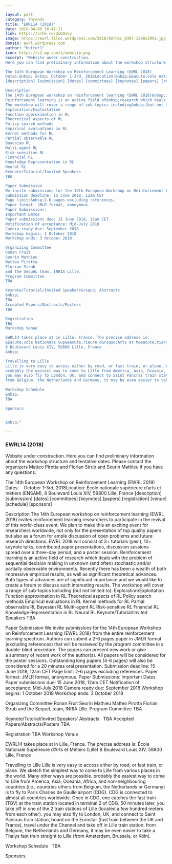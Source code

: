 ```yaml
---

layout: post
category: threads
title: "EWRL14 (2018)"
date: 2018-04-06 16:41:11
link: https://vrhk.co/2uQ9xCy
image: https://ewrl.files.wordpress.com/2018/02/dsc_0307-1200x3991.jpg?fit=200%2C150
domain: ewrl.wordpress.com
author: "hutter1"
icon: https://s2.wp.com/i/webclip.png
excerpt: "Website under construction.
Here you can find preliminary information about the workshop structure and tentative dates.&nbsp;Please contact the organizers Matteo Pirotta and Florian Strub and Seurin Mathieu if you have any questions.

The 14th European Workshop on Reinforcement Learning (EWRL 2018)
Dates:&nbsp; &nbsp; October 1-3rd, 2018Location:&nbsp;&Eacute;cole nationale sup&eacute;rieure d&rsquo;arts et m&eacute;tiers (ENSAM),&nbsp;8 Boulevard Louis XIV, 59800 Lille, France 
[description] [submission] [dates] [committees] [keynotes] [papers] [registration] [venue] [schedule] [sponsors]

Description
The 14th European workshop on reinforcement learning (EWRL 2018)&nbsp;invites reinforcement learning researchers to participate in&nbsp;the revival of this world-class event. We plan to make this an&nbsp;exciting event for researchers worldwide, not only for the&nbsp;presentation of top quality papers but also as a forum for&nbsp;ample discussion of open problems and future research&nbsp;directions. EWRL 2018 will consist of 3+&nbsp;tutorials (yes!), 10+ keynote talks,&nbsp;contributed paper presentations, discussion sessions spread&nbsp;over a three-day period, and a poster session.
Reinforcement learning is an active field of&nbsp;research which deals with the problem of sequential decision&nbsp;making in unknown (and often) stochastic and/or partially&nbsp;observable environments. Recently there has been a wealth of&nbsp;both impressive empirical results, as well as significant&nbsp;theoretical advances. Both types of advances are of significant&nbsp;importance and we would like to create a forum to discuss such&nbsp;interesting results.
The workshop will cover a range of sub-topics including&nbsp;(but not limited to):
Exploration/Exploitation
Function approximation in RL
Theoretical aspects of RL
Policy search methods
Empirical evaluations in RL
Kernel methods for RL
Partial observable RL
Bayesian RL
Multi-agent RL
Risk-sensitive RL
Financial RL
Knowledge Representation in RL
Neural RL
Keynote/Tutorial/Invited Speakers
TBA

Paper Submission
We invite submissions for the 14th European Workshop on Reinforcement Learning (EWRL 2018) from the entire reinforcement learning spectrum. Authors can submit a 2-6 pages paper in JMLR format (excluding&nbsp;references) that will be reviewed by the program committee in a double-blind procedure. The papers can present new work or give a&nbsp;summary of recent work of the author(s). All papers will be considered&nbsp;for the poster sessions. Outstanding long papers (4-6 pages) will also be considered for a 20 minutes oral presentation.
Submission deadline: 15 June 2018, 12am CET 
Page limit:&nbsp;2-6 pages excluding references.
Paper format: JMLR format, anonymous.
Paper Submissions: 
Important Dates
Paper submissions due: 15 June 2018, 12am CET 
Notification of acceptance: Mid-July 2018
Camera ready due: September 2018
Workshop begins: 1 October 2018
Workshop ends: 3 October 2018

Organizing Committee
Ronan Fruit
Seurin Mathieu
Matteo Pirotta
Florian Strub
and the SequeL team, INRIA Lille.
Program Committee
TBA

Keynote/Tutorial/Invited Speakers&rsquo; Abstracts
&nbsp;
TBA
Accepted Papers/Abstracts/Posters
TBA

Registration
TBA
Workshop Venue

EWRL14 takes place at in Lille, France. The precise address is:
&Eacute;cole Nationale Sup&eacute;rieure d&rsquo;Arts et M&eacute;tiers (Lille)
8 Boulevard Louis XIV, 59800 Lille, France
&nbsp;

Travelling to Lille
Lille is very easy to access either by road, or fast train, or plane. We sketch the simplest way to come to Lille from various places in the world. Many other ways are possible.
probably the easiest way to come to Lille from America, Asia, Oceania, Africa, and non-neighbouring countries (i.e., countries others from Belgium, the Netherlands or Germany) is to fly to Paris Charles de Gaulle airport (CDG). CDG is connected to almost all countries worldwide. Once in CDG, one catches the fast train (TGV) at the train station located in terminal 2 of CDG. 50 minutes later, you take off in one of the 2 train stations of Lille (located a few hundred meters from each other).
you may also fly to London, UK, and connect to Saint Pancras train station, board on the Eurostar (fast train between the UK and France), travel under the Channel and take off in Lille train station.
from Belgium, the Netherlands and Germany, it may be even easier to take a Thalys fast train straight to Lille (from Amsterdam, Brussels, or K&ouml;ln).

Workshop Schedule
&nbsp;
TBA

Sponsors


&nbsp;"

---
```


### EWRL14 (2018)

Website under construction.
Here you can find preliminary information about the workshop structure and tentative dates.&nbsp;Please contact the organizers Matteo Pirotta and Florian Strub and Seurin Mathieu if you have any questions.

The 14th European Workshop on Reinforcement Learning (EWRL 2018)
Dates:&nbsp; &nbsp; October 1-3rd, 2018Location:&nbsp;&Eacute;cole nationale sup&eacute;rieure d&rsquo;arts et m&eacute;tiers (ENSAM),&nbsp;8 Boulevard Louis XIV, 59800 Lille, France 
[description] [submission] [dates] [committees] [keynotes] [papers] [registration] [venue] [schedule] [sponsors]

Description
The 14th European workshop on reinforcement learning (EWRL 2018)&nbsp;invites reinforcement learning researchers to participate in&nbsp;the revival of this world-class event. We plan to make this an&nbsp;exciting event for researchers worldwide, not only for the&nbsp;presentation of top quality papers but also as a forum for&nbsp;ample discussion of open problems and future research&nbsp;directions. EWRL 2018 will consist of 3+&nbsp;tutorials (yes!), 10+ keynote talks,&nbsp;contributed paper presentations, discussion sessions spread&nbsp;over a three-day period, and a poster session.
Reinforcement learning is an active field of&nbsp;research which deals with the problem of sequential decision&nbsp;making in unknown (and often) stochastic and/or partially&nbsp;observable environments. Recently there has been a wealth of&nbsp;both impressive empirical results, as well as significant&nbsp;theoretical advances. Both types of advances are of significant&nbsp;importance and we would like to create a forum to discuss such&nbsp;interesting results.
The workshop will cover a range of sub-topics including&nbsp;(but not limited to):
Exploration/Exploitation
Function approximation in RL
Theoretical aspects of RL
Policy search methods
Empirical evaluations in RL
Kernel methods for RL
Partial observable RL
Bayesian RL
Multi-agent RL
Risk-sensitive RL
Financial RL
Knowledge Representation in RL
Neural RL
Keynote/Tutorial/Invited Speakers
TBA

Paper Submission
We invite submissions for the 14th European Workshop on Reinforcement Learning (EWRL 2018) from the entire reinforcement learning spectrum. Authors can submit a 2-6 pages paper in JMLR format (excluding&nbsp;references) that will be reviewed by the program committee in a double-blind procedure. The papers can present new work or give a&nbsp;summary of recent work of the author(s). All papers will be considered&nbsp;for the poster sessions. Outstanding long papers (4-6 pages) will also be considered for a 20 minutes oral presentation.
Submission deadline: 15 June 2018, 12am CET 
Page limit:&nbsp;2-6 pages excluding references.
Paper format: JMLR format, anonymous.
Paper Submissions: 
Important Dates
Paper submissions due: 15 June 2018, 12am CET 
Notification of acceptance: Mid-July 2018
Camera ready due: September 2018
Workshop begins: 1 October 2018
Workshop ends: 3 October 2018

Organizing Committee
Ronan Fruit
Seurin Mathieu
Matteo Pirotta
Florian Strub
and the SequeL team, INRIA Lille.
Program Committee
TBA

Keynote/Tutorial/Invited Speakers&rsquo; Abstracts
&nbsp;
TBA
Accepted Papers/Abstracts/Posters
TBA

Registration
TBA
Workshop Venue

EWRL14 takes place at in Lille, France. The precise address is:
&Eacute;cole Nationale Sup&eacute;rieure d&rsquo;Arts et M&eacute;tiers (Lille)
8 Boulevard Louis XIV, 59800 Lille, France
&nbsp;

Travelling to Lille
Lille is very easy to access either by road, or fast train, or plane. We sketch the simplest way to come to Lille from various places in the world. Many other ways are possible.
probably the easiest way to come to Lille from America, Asia, Oceania, Africa, and non-neighbouring countries (i.e., countries others from Belgium, the Netherlands or Germany) is to fly to Paris Charles de Gaulle airport (CDG). CDG is connected to almost all countries worldwide. Once in CDG, one catches the fast train (TGV) at the train station located in terminal 2 of CDG. 50 minutes later, you take off in one of the 2 train stations of Lille (located a few hundred meters from each other).
you may also fly to London, UK, and connect to Saint Pancras train station, board on the Eurostar (fast train between the UK and France), travel under the Channel and take off in Lille train station.
from Belgium, the Netherlands and Germany, it may be even easier to take a Thalys fast train straight to Lille (from Amsterdam, Brussels, or K&ouml;ln).

Workshop Schedule
&nbsp;
TBA

Sponsors


&nbsp;